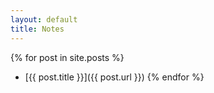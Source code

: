 ```yaml
---
layout: default
title: Notes
---
```


{% for post in site.posts %}
- [{{ post.title }}]({{ post.url }})
{% endfor %}

